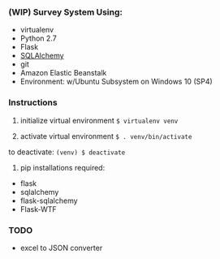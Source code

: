 ### (WIP) Survey System Using: ###
- virtualenv
- Python 2.7
- Flask
- [SQLAlchemy](www.sqlalchemy.org)
- git
- Amazon Elastic Beanstalk
- Environment: w/Ubuntu Subsystem on Windows 10 (SP4)

### Instructions ###

1. initialize virtual environment
`$ virtualenv venv`

1. activate virtual environment
`$ . venv/bin/activate`

to deactivate: 
`(venv) $ deactivate`

1. pip installations required:
* flask
* sqlalchemy 
* flask-sqlalchemy 
* Flask-WTF

### TODO ###
- excel to JSON converter
